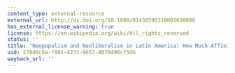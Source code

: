 ```yaml
---
content_type: external-resource
external_url: http://dx.doi.org/10.1080/01436590310001630080
has_external_license_warning: true
license: https://en.wikipedia.org/wiki/All_rights_reserved
status: ''
title: 'Neopopulism and Neoliberalism in Latin America: How Much Affinity?'
uid: 278d6c6a-f601-4232-9657-8679496cf5db
wayback_url: ''
---
```

